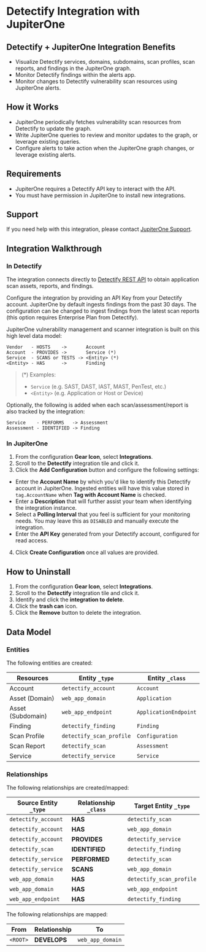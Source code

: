 # Detectify Integration with JupiterOne

## Detectify + JupiterOne Integration Benefits

*   Visualize Detectify services, domains, subdomains, scan profiles, scan
    reports, and findings in the JupiterOne graph.
*   Monitor Detectify findings within the alerts app.
*   Monitor changes to Detectify vulnerability scan resources using JupiterOne
    alerts.

## How it Works

*   JupiterOne periodically fetches vulnerability scan resources from Detectify to
    update the graph.
*   Write JupiterOne queries to review and monitor updates to the graph, or
    leverage existing queries.
*   Configure alerts to take action when the JupiterOne graph changes, or leverage
    existing alerts.

## Requirements

*   JupiterOne requires a Detectify API key to interact with the API.
*   You must have permission in JupiterOne to install new integrations.

## Support

If you need help with this integration, please contact
[JupiterOne Support](https://support.jupiterone.io).

## Integration Walkthrough

### In Detectify

The integration
connects directly to [Detectify REST API][1] to obtain application scan assets,
reports, and findings.

Configure the integration by providing an API Key from your Detectify account.
JupiterOne by default ingests findings from the past 30 days. The configuration
can be changed to ingest findings from the latest scan reports (this option
requires Enterprise Plan from Detectify).

JupiterOne vulnerability management and scanner integration is built on this
high level data model:

```text
Vendor   - HOSTS    ->       Account
Account  - PROVIDES ->       Service (*)
Service  - SCANS or TESTS -> <Entity> (*)
<Entity> - HAS      ->       Finding
```

> (\*) Examples:
>
> *   `Service` (e.g. SAST, DAST, IAST, MAST, PenTest, etc.)
> *   `<Entity>` (e.g. Application or Host or Device)

Optionally, the following is added when each scan/assessment/report is also
tracked by the integration:

```text
Service    - PERFORMS   -> Assessment
Assessment - IDENTIFIED -> Finding
```

### In JupiterOne

1.  From the configuration **Gear Icon**, select **Integrations**.
2.  Scroll to the **Detectify** integration tile and click it.
3.  Click the **Add Configuration** button and configure the following settings:

*   Enter the **Account Name** by which you'd like to identify this Detectify
    account in JupiterOne. Ingested entities will have this value stored in
    `tag.AccountName` when **Tag with Account Name** is checked.
*   Enter a **Description** that will further assist your team when identifying
    the integration instance.
*   Select a **Polling Interval** that you feel is sufficient for your monitoring
    needs. You may leave this as `DISABLED` and manually execute the integration.
*   Enter the **API Key** generated from your Detectify account, configured for
    read access.

4.  Click **Create Configuration** once all values are provided.

## How to Uninstall

1.  From the configuration **Gear Icon**, select **Integrations**.
2.  Scroll to the **Detectify** integration tile and click it.
3.  Identify and click the **integration to delete**.
4.  Click the **trash can** icon.
5.  Click the **Remove** button to delete the integration.

[1]: https://developer.detectify.com/

<!-- {J1_DOCUMENTATION_MARKER_START} -->

<!--
********************************************************************************
NOTE: ALL OF THE FOLLOWING DOCUMENTATION IS GENERATED USING THE
"j1-integration document" COMMAND. DO NOT EDIT BY HAND! PLEASE SEE THE DEVELOPER
DOCUMENTATION FOR USAGE INFORMATION:

https://github.com/JupiterOne/sdk/blob/master/docs/integrations/development.md
********************************************************************************
-->

## Data Model

### Entities

The following entities are created:

| Resources         | Entity `_type`           | Entity `_class`       |
| ----------------- | ------------------------ | --------------------- |
| Account           | `detectify_account`      | `Account`             |
| Asset (Domain)    | `web_app_domain`         | `Application`         |
| Asset (Subdomain) | `web_app_endpoint`       | `ApplicationEndpoint` |
| Finding           | `detectify_finding`      | `Finding`             |
| Scan Profile      | `detectify_scan_profile` | `Configuration`       |
| Scan Report       | `detectify_scan`         | `Assessment`          |
| Service           | `detectify_service`      | `Service`             |

### Relationships

The following relationships are created/mapped:

| Source Entity `_type` | Relationship `_class` | Target Entity `_type`    |
| --------------------- | --------------------- | ------------------------ |
| `detectify_account`   | **HAS**               | `detectify_scan`         |
| `detectify_account`   | **HAS**               | `web_app_domain`         |
| `detectify_account`   | **PROVIDES**          | `detectify_service`      |
| `detectify_scan`      | **IDENTIFIED**        | `detectify_finding`      |
| `detectify_service`   | **PERFORMED**         | `detectify_scan`         |
| `detectify_service`   | **SCANS**             | `web_app_domain`         |
| `web_app_domain`      | **HAS**               | `detectify_scan_profile` |
| `web_app_domain`      | **HAS**               | `web_app_endpoint`       |
| `web_app_endpoint`    | **HAS**               | `detectify_finding`      |

<!--
********************************************************************************
END OF GENERATED DOCUMENTATION AFTER BELOW MARKER
********************************************************************************
-->

<!-- {J1_DOCUMENTATION_MARKER_END} -->

The following relationships are mapped:

| From     | Relationship | To               |
| -------- | ------------ | ---------------- |
| `<ROOT>` | **DEVELOPS** | `web_app_domain` |
 
<!--  jupiterOneDocVersion=0-6-0 -->